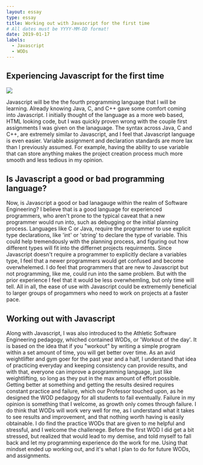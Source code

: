 ```yaml
---
layout: essay
type: essay
title: Working out with Javascript for the first time
# All dates must be YYYY-MM-DD format!
date: 2019-01-17
labels:
  - Javascript
  - WODs
---
```


## Experiencing Javascript for the first time

<img class="ui medium right floated rounded image" src="bradenbetz.github.io/Anyone_notice_the_javascript.png">

Javascript will be the the fourth programming language that I will be learning.  Already knowing Java, C, and C++ gave some comfort coming into Javascript.  I initially thought of the language as a more web based, HTML looking code, but I was quickly proven wrong with the couple first assignments I was given on the lanaguage.  The syntax across Java, C and C++, are extremely similar to Javascript, and I feel that Javascript language is even easier.  Variable assignment and declaration standards are more lax than I previously assumed.  For example, having the ability to use variable that can store anything makes the project creation process much more smooth and less tedious in my opinion.

## Is Javascript a good or bad programming language?

Now, is Javascript a good or bad lanagauge within the realm of Software Engineering?  I believe that is a good language for experienced programmers, who aren't prone to the typical caveat that a new programmer would run into, such as debugging or the initial planning process. Languages like C or Java, require the programmer to use explicit type declarations, like 'int' or 'string' to declare the type of variable.  This could help tremendously with the planning process, and figuring out how different types will fit into the differnet projects requirments.  Since Javascript doesn't require a programmer to explicitly declare a variables type, I feel that a newer programmers would get confused and become overwhelemed.  I do feel that programmers that are new to Javascript but not programming, like me, could run into the same problem.  But with the prior experience I feel that it would be less overwhemling, but only time will tell.  All in all, the ease of use with Javascript could be extrememly beneficial to larger groups of progammers who need to work on projects at a faster pace.

## Working out with Javascript

Along with Javascript, I was also introduced to the Athletic Software Engineering pedagogy, whiched contained WODs, or 'Workout of the day'.  It is based on the idea that if you "workout" by writing a simple program within a set amount of time, you will get better over time.  As an avid weightlifter and gym goer for the past year and a half, I understand that idea of practicing everyday and keeping consistency can provide results, and with that, everyone can improve a programming language, just like weightlifting, so long as they put in the max amount of effort possible.  Getting better at something and getting the results desired requires constant practice and failure, which our Professor touched upon, as he designed the WOD pedagogy for all students to fail eventually.  Failure in my opinion is something that I welcome, as growth only comes through failure.  I do think that WODs will work very well for me, as I understand what it takes to see results and improvement, and that nothing worth having is easily obtainable.  I do find the practice WODs that are given to me helpful and stressful, and I welcome the challenege.  Before the first WOD I did get a bit stressed, but realized that would lead to my demise, and told myself to fall back and let my programming experience do the work for me.  Using that mindset ended up working out, and it's what I plan to do for future WODs, and assignments.
